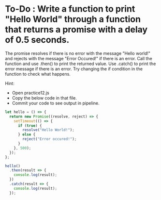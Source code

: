 # To-Do : Write a function to print "Hello World" through a function that returns a promise with a delay of 0.5 seconds.
The promise resolves if there is no error with the message "Hello world!" and rejects with the message "Error Occured!" if there is an error. Call the function and use .then() to print the returned value. Use .catch() to print the error message if there is an error. Try changing the if condition in the function to check what happens.

Hint:

- Open practice12.js
- Copy the below code in that file.
- Commit your code to see output in pipeline.

```js
let hello = () => {
  return new Promise((resolve, reject) => {
    setTimeout(() => {
      if (true) {
        resolve("Hello World!");
      } else {
        reject("Error occured!");
      }
    }, 500);
  });
};

hello()
  .then(result => {
    console.log(result);
  })
  .catch(result => {
    console.log(result);
  });
```